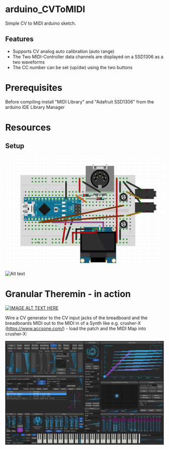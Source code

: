 # arduino_CVToMIDI
Simple CV to MIDI arduino sketch. 

## Features
* Supports CV analog auto calibration (auto range)
* The Two MIDI-Controller data channels are displayed on a SSD1306 as a two waveforms
* The CC number can be set (up/dw) using the two buttons

# Prerequisites
Before compiling install "MIDI Library" and "Adafruit SSD1306" from the arduino IDE Library Manager 

# Resources

## Setup

![Alt text](resources/fritzin_sketch.jpg?raw=true "CVToMIDI fritzing sketch")

![Alt text](resources/arduino_CVtoMIDI.jpg?raw=true "CVToMIDI prototype")

# Granular Theremin - in action

[![IMAGE ALT TEXT HERE](http://img.youtube.com/vi/HBXVmIHtNC8/0.jpg)](http://www.youtube.com/watch?v=HBXVmIHtNC8)

Wire a CV generator to the CV input jacks of the breadboard and the breadboards MIDI out to the MIDI in of a Synth like e.g. crusher-X (https://www.accsone.com/) - load the patch and the MIDI Map into crusher-X:

![Alt text](crusher-X/crusherx.jpg?raw=true "accSone crusher-X")

